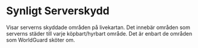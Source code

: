 # Synligt Serverskydd
Visar serverns skyddade områden på livekartan. Det innebär områden som serverns städer till varje köpbart/hyrbart område. Det är enbart de områden som WorldGuard sköter om.
